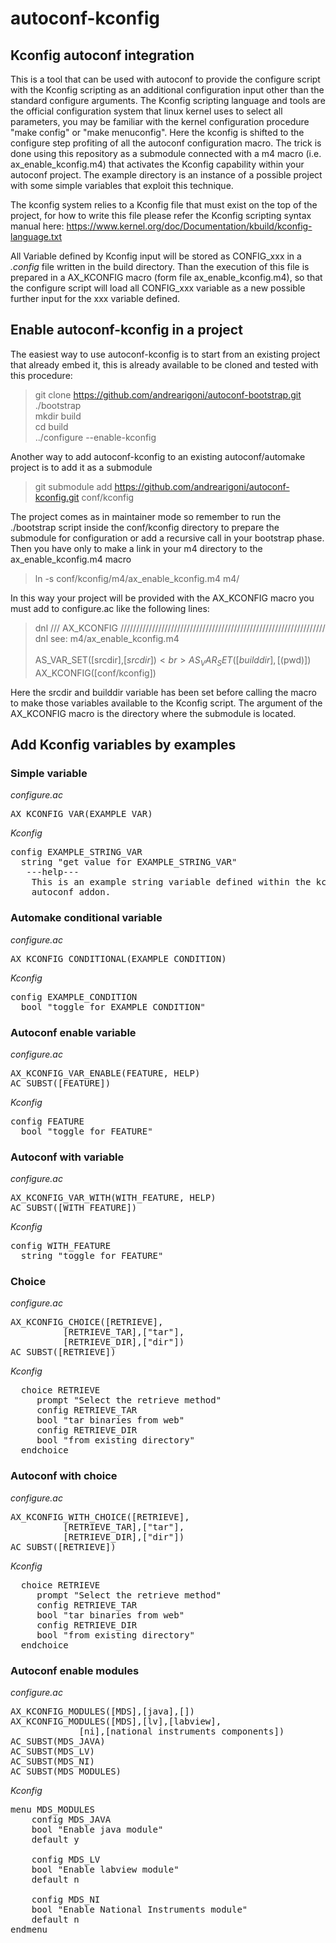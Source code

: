 # autoconf-kconfig
## Kconfig autoconf integration
This is a tool that can be used with autoconf to provide the configure script with the Kconfig scripting as an additional configuration input other than the standard configure arguments. The Kconfig scripting language and tools are the official configuration system that linux kernel uses to select all parameters, you may be familiar with the kernel configuration procedure "make config" or "make menuconfig". Here the kconfig is shifted to the configure step profiting of all the autoconf configuration macro. The trick is done using this repository as a submodule connected with a m4 macro (i.e. ax_enable_kconfig.m4) that activates the Kconfig capability within your autoconf project. The example directory is an instance of a possible project with some simple variables that exploit this technique.

The kconfig system relies to a Kconfig file that must exist on the top of the project, for how to write this file please refer the Kconfig scripting syntax manual here: https://www.kernel.org/doc/Documentation/kbuild/kconfig-language.txt

All Variable defined by Kconfig input will be stored as CONFIG_xxx in a *.config* file written in the build directory. Than the execution of this file is prepared in a AX_KCONFIG macro (form file ax_enable_kconfig.m4), so that the configure script will load all CONFIG_xxx variable as a new possible further input for the xxx variable defined.

## Enable autoconf-kconfig in a project
The easiest way to use autoconf-kconfig is to start from an existing project that already embed it, this is already available to be cloned and tested with this procedure:

>  git clone https://github.com/andrearigoni/autoconf-bootstrap.git <br>
>  ./bootstrap <br>
>  mkdir build <br>
>  cd build <br>
>  ../configure --enable-kconfig

Another way to add autoconf-kconfig to an existing autoconf/automake project is to add it as a submodule

> git submodule add https://github.com/andrearigoni/autoconf-kconfig.git conf/kconfig

The project comes as in maintainer mode so remember to run the ./bootstrap script inside the conf/kconfig directory to prepare the submodule for configuration or add a recursive call in your bootstrap phase. Then you have only to make a link in your m4 directory to the ax_enable_kconfig.m4 macro

> ln -s conf/kconfig/m4/ax_enable_kconfig.m4 m4/

In this way your project will be provided with the AX_KCONFIG macro you must add to configure.ac like the following lines:

> dnl /// AX_KCONFIG ///////////////////////////////////////////////////////////////// <br>
> dnl     see: m4/ax_enable_kconfig.m4 <br>
> <br>
> AS_VAR_SET([srcdir],[${srcdir}]) <br>
> AS_VAR_SET([builddir],[$(pwd)]) <br>
> AX_KCONFIG([conf/kconfig]) <br>

Here the srcdir and builddir variable has been set before calling the macro to make those variables available to the Kconfig script. The argument of the AX_KCONFIG macro is the directory where the submodule is located.



## Add Kconfig variables by examples

### Simple variable
*configure.ac* <br>
<pre>
AX_KCONFIG_VAR(EXAMPLE_VAR)
</pre>

*Kconfig* <br>
<pre>
config EXAMPLE_STRING_VAR 
  string "get value for EXAMPLE_STRING_VAR"
   ---help---
    This is an example string variable defined within the kconfig
    autoconf addon.
</pre>

### Automake conditional variable
*configure.ac* <br>
<pre>
AX_KCONFIG_CONDITIONAL(EXAMPLE_CONDITION)
</pre>

*Kconfig* <br>
<pre>
config EXAMPLE_CONDITION
  bool "toggle for EXAMPLE_CONDITION"
</pre>

### Autoconf enable variable
*configure.ac* <br>
<pre>
AX_KCONFIG_VAR_ENABLE(FEATURE, HELP)
AC_SUBST([FEATURE])
</pre>

*Kconfig* <br>
<pre>
config FEATURE
  bool "toggle for FEATURE"
</pre>

### Autoconf with variable
*configure.ac* <br>
<pre>
AX_KCONFIG_VAR_WITH(WITH_FEATURE, HELP)
AC_SUBST([WITH_FEATURE])
</pre>

*Kconfig* <br>
<pre>
config WITH_FEATURE
  string "toggle for FEATURE"
</pre>

### Choice
*configure.ac* <br>
<pre>
AX_KCONFIG_CHOICE([RETRIEVE],
		  [RETRIEVE_TAR],["tar"],
		  [RETRIEVE_DIR],["dir"])
AC_SUBST([RETRIEVE])
</pre>

*Kconfig* <br>
<pre>
  choice RETRIEVE
	 prompt "Select the retrieve method"
	 config RETRIEVE_TAR
	 bool "tar binaries from web"
	 config RETRIEVE_DIR
	 bool "from existing directory"
  endchoice
</pre>


### Autoconf with choice
*configure.ac* <br>
<pre>
AX_KCONFIG_WITH_CHOICE([RETRIEVE],
		  [RETRIEVE_TAR],["tar"],
		  [RETRIEVE_DIR],["dir"])
AC_SUBST([RETRIEVE])
</pre>

*Kconfig* <br>
<pre>
  choice RETRIEVE
	 prompt "Select the retrieve method"
	 config RETRIEVE_TAR
	 bool "tar binaries from web"
	 config RETRIEVE_DIR
	 bool "from existing directory"
  endchoice
</pre>


### Autoconf enable modules
*configure.ac* <br>
<pre>
AX_KCONFIG_MODULES([MDS],[java],[])
AX_KCONFIG_MODULES([MDS],[lv],[labview],
			 [ni],[national instruments components])
AC_SUBST(MDS_JAVA)
AC_SUBST(MDS_LV)
AC_SUBST(MDS_NI)
AC_SUBST(MDS_MODULES)
</pre>

*Kconfig* <br>
<pre>
menu MDS_MODULES
	config MDS_JAVA
	bool "Enable java module"
	default y

	config MDS_LV
	bool "Enable labview module"
	default n

	config MDS_NI
	bool "Enable National Instruments module"
	default n
endmenu
</pre>




